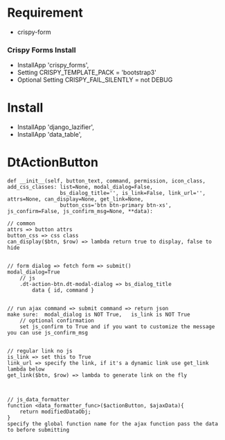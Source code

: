 # Requirement
* crispy-form

### Crispy Forms Install
* InstallApp 'crispy_forms',
* Setting CRISPY_TEMPLATE_PACK = 'bootstrap3'
* Optional Setting CRISPY_FAIL_SILENTLY = not DEBUG

# Install
* InstallApp 'django_lazifier',
* InstallApp 'data_table',

# DtActionButton
```
def __init__(self, button_text, command, permission, icon_class, add_css_classes: list=None, modal_dialog=False,
                 bs_dialog_title='', is_link=False, link_url='', attrs=None, can_display=None, get_link=None,
                 button_css='btn btn-primary btn-xs', js_confirm=False, js_confirm_msg=None, **data):

// common
attrs => button attrs
button_css => css class
can_display($btn, $row) => lambda return true to display, false to hide


// form dialog => fetch form => submit()
modal_dialog=True
    // js
    .dt-action-btn.dt-modal-dialog => bs_dialog_title 
        data { id, command }


// run ajax command => submit command => return json
make sure:  modal_dialog is NOT True,   is_link is NOT True
    // optional confirmation
    set js_confirm to True and if you want to customize the message you can use js_confirm_msg  


// regular link no js
is_link => set this to True
link_url => specify the link, if it's a dynamic link use get_link lambda below
get_link($btn, $row) => lambda to generate link on the fly



// js_data_formatter
function <data_formatter_func>($actionButton, $ajaxData){
    return modifiedDataObj;
}
specify the global function name for the ajax function pass the data to before submitting
```